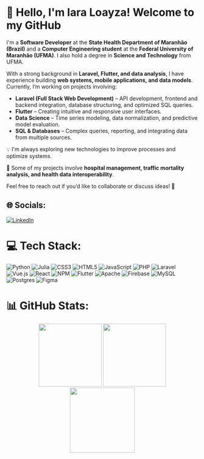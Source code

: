# 👋 Hello, I'm Iara Loayza! Welcome to my GitHub  

I'm a **Software Developer** at the **State Health Department of Maranhão (Brazil)** and a **Computer Engineering student** at the **Federal University of Maranhão (UFMA)**. I also hold a degree in **Science and Technology** from UFMA.  

With a strong background in **Laravel, Flutter, and data analysis**, I have experience building **web systems, mobile applications, and data models**. Currently, I’m working on projects involving:  

- **Laravel (Full Stack Web Development)** – API development, frontend and backend integration, database structuring, and optimized SQL queries.  
- **Flutter** – Creating intuitive and responsive user interfaces.  
- **Data Science** – Time series modeling, data normalization, and predictive model evaluation.  
- **SQL & Databases** – Complex queries, reporting, and integrating data from multiple sources.  

💡 I'm always exploring new technologies to improve processes and optimize systems.  

📌 Some of my projects involve **hospital management, traffic mortality analysis, and health data interoperability**.  

Feel free to reach out if you’d like to collaborate or discuss ideas! 🚀


## 🌐 Socials:
[![LinkedIn](https://img.shields.io/badge/LinkedIn-%230077B5.svg?logo=linkedin&logoColor=white)](https://linkedin.com/in/ana-iara-loayza-costa-8b0886278) 

# 💻 Tech Stack:
![Python](https://img.shields.io/badge/python-3670A0?style=for-the-badge&logo=python&logoColor=ffdd54) ![Julia](https://img.shields.io/badge/-Julia-9558B2?style=for-the-badge&logo=julia&logoColor=white) ![CSS3](https://img.shields.io/badge/css3-%231572B6.svg?style=for-the-badge&logo=css3&logoColor=white) ![HTML5](https://img.shields.io/badge/html5-%23E34F26.svg?style=for-the-badge&logo=html5&logoColor=white) ![JavaScript](https://img.shields.io/badge/javascript-%23323330.svg?style=for-the-badge&logo=javascript&logoColor=%23F7DF1E) ![PHP](https://img.shields.io/badge/php-%23777BB4.svg?style=for-the-badge&logo=php&logoColor=white) ![Laravel](https://img.shields.io/badge/laravel-%23FF2D20.svg?style=for-the-badge&logo=laravel&logoColor=white) ![Vue.js](https://img.shields.io/badge/vuejs-%2335495e.svg?style=for-the-badge&logo=vuedotjs&logoColor=%234FC08D) ![React](https://img.shields.io/badge/react-%2320232a.svg?style=for-the-badge&logo=react&logoColor=%2361DAFB) ![NPM](https://img.shields.io/badge/NPM-%23CB3837.svg?style=for-the-badge&logo=npm&logoColor=white) ![Flutter](https://img.shields.io/badge/Flutter-%2302569B.svg?style=for-the-badge&logo=Flutter&logoColor=white) ![Apache](https://img.shields.io/badge/apache-%23D42029.svg?style=for-the-badge&logo=apache&logoColor=white) ![Firebase](https://img.shields.io/badge/firebase-a08021?style=for-the-badge&logo=firebase&logoColor=ffcd34) ![MySQL](https://img.shields.io/badge/mysql-4479A1.svg?style=for-the-badge&logo=mysql&logoColor=white) ![Postgres](https://img.shields.io/badge/postgres-%23316192.svg?style=for-the-badge&logo=postgresql&logoColor=white) ![Figma](https://img.shields.io/badge/figma-%23F24E1E.svg?style=for-the-badge&logo=figma&logoColor=white)

# 📊 GitHub Stats:
<div align="center">
  <img src="https://github-readme-stats.vercel.app/api?username=iaraloayza&show_icons=true&theme=synthwave&hide_border=true&include_all_commits=true&count_private=true" height="165" />
  <img src="https://streak-stats.demolab.com/?user=iaraloayza&theme=synthwave&hide_border=true" height="165" />
  <img src="https://github-readme-stats.vercel.app/api/top-langs/?username=iaraloayza&theme=synthwave&hide_border=true&layout=compact&card_width=320" height="170" />
</div>
